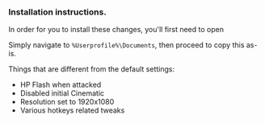 ### Installation instructions.

In order for you to install these changes, you'll first need to open

Simply navigate to `%Userprofile%\Documents`, then proceed to copy this as-is.

Things that are different from the default settings:

* HP Flash when attacked
* Disabled initial Cinematic
* Resolution set to 1920x1080
* Various hotkeys related tweaks
